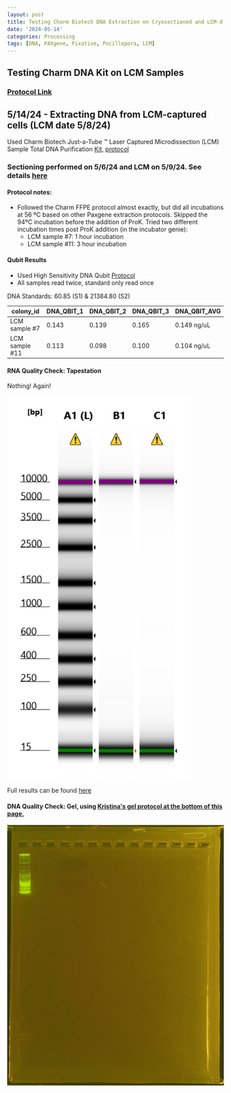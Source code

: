```yaml
---
layout: post
title: Testing Charm Biotech DNA Extraction on Cryosectioned and LCM-d P. acuta 
date: '2024-05-14'
categories: Processing
tags: [DNA, PAXgene, Fixative, Pocillopora, LCM]
---
```


## Testing Charm DNA Kit on LCM Samples

### [Protocol Link](https://zdellaert.github.io/ZD_Putnam_Lab_Notebook/Charm-LCM-DNA-Kit-Protocol/)

## 5/14/24 - Extracting DNA from LCM-captured cells (LCM date 5/8/24)

Used Charm Biotech Just-a-Tube ™ Laser Captured Microdissection (LCM) Sample Total DNA Purification [Kit](https://www.charmbiotech.com/lcm-rna.htm), [protocol](https://github.com/zdellaert/ZD_Putnam_Lab_Notebook/blob/master/protocols/Charm_Biotech_LCM_DNA_Kit.pdf)

### Sectioning performed on 5/6/24 and LCM on 5/9/24. See details [here](https://zdellaert.github.io/ZD_Putnam_Lab_Notebook/LCM-Sample-Prep/)

#### Protocol notes:

- Followed the Charm FFPE protocol almost exactly, but did all incubations at 56 ºC based on other Paxgene extraction protocols. Skipped the 94ºC incubation before the addition of ProK. Tried two different incubation times post ProK addition (in the incubator genie):
  - LCM sample #7: 1 hour incubation
  - LCM sample #11: 3 hour incubation

#### Qubit Results

- Used High Sensitivity DNA Qubit [Protocol](https://zdellaert.github.io/ZD_Putnam_Lab_Notebook/Qubit-Protocol/)
- All samples read twice, standard only read once

 DNA Standards: 60.85 (S1) & 21384.80 (S2)

| colony_id | DNA_QBIT_1 | DNA_QBIT_2 | DNA_QBIT_3 | DNA_QBIT_AVG |
|-----------|------------|------------|--------------|--------------|
| LCM sample #7   |  0.143 |  0.139   |   0.165      |  0.149 ng/uL |
| LCM sample #11  |  0.113 |  0.098   |   0.100      |  0.104 ng/uL |

#### RNA Quality Check: Tapestation

Nothing! Again!

![2024-05-14.JPG](https://github.com/zdellaert/ZD_Putnam_Lab_Notebook/blob/master/images/tapestation/2024-05-14.JPG?raw=true)

Full results can be found [here](https://github.com/zdellaert/ZD_Putnam_Lab_Notebook/blob/master/images/tapestation/2024-05-14.pdf)

#### DNA Quality Check: Gel, using [Kristina's gel protocol at the bottom of this page.](https://zdellaert.github.io/ZD_Putnam_Lab_Notebook/Protocols_Zymo_Quick_DNA_RNA_Miniprep_Plus/)

![2024-05-14-gel.JPG](https://github.com/zdellaert/ZD_Putnam_Lab_Notebook/blob/master/images/gels/2024-05-14-gel.JPG?raw=true)
